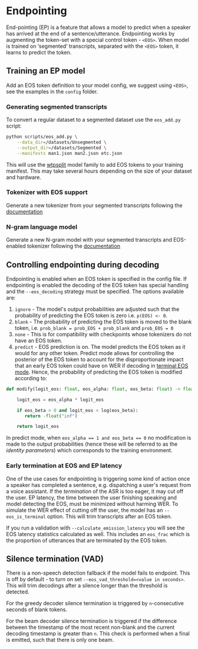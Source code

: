 # Endpointing

End-pointing (EP) is a feature that allows a model to predict when a speaker has arrived at the end of a sentence/utterance. Endpointing works by augmenting the token-set with a special control token - `<EOS>`. When model is trained on ‘segmented’ transcripts, separated with the `<EOS>` token, it learns to predict the token.

## Training an EP model

Add an EOS token definition to your model config, we suggest using `<EOS>`, see the examples in the `config` folder.

### Generating segmented transcripts

To convert a regular dataset to a segmented dataset use the `eos_add.py` script:

```sh
python scripts/eos_add.py \
    --data_dir=/datasets/Unsegmented \
    --output_dir=/datasets/Segmented \
    --manifests man1.json man2.json etc.json
```

This will use the [wtpsplit](https://github.com/segment-any-text/wtpsplit) model family to add EOS tokens to your training manifest. This may take several hours depending on the size of your dataset and hardware.

### Tokenizer with EOS support

Generate a new tokenizer from your segmented transcripts following the [documentation](./changing_the_character_set.md)

### N-gram language model

Generate a new N-gram model with your segmented transcripts and EOS-enabled tokenizer following the [documentation](./ngram_lm.md)

## Controlling endpointing during decoding

Endpointing is enabled when an EOS token is specified in the config file. If endpointing is enabled the decoding of the EOS token has special handling and the `--eos_decoding` strategy must be specified. The options available are:

1. `ignore` - The model's output probabilities are adjusted such that the probability of predicting the EOS token is zero i.e. `p(EOS) <- 0`.
2. `blank` - The probability of predicting the EOS token is moved to the blank token, i.e. `prob_blank = prob_EOS + prob_blank` and `prob_EOS = 0`
3. `none` - This is for compatibility with checkpoints whose tokenizers do not have an EOS token.
4. `predict` - EOS prediction is on. The model predicts the EOS token as it would for any other token. Predict mode allows for controlling the posterior of the EOS token to account for the disproportionate impact that an early EOS token could have on WER if decoding in [terminal EOS mode](#early-termination-at-eos-and-ep-latency). Hence, the probability of predicting the EOS token is modified according to:

```python
def modify(logit_eos: float, eos_alpha: float, eos_beta: float) -> float:

	logit_eos = eos_alpha * logit_eos

	if eos_beta > 0 and logit_eos < log(eos_beta):
	   return -float("inf")

	return logit_eos
```

In predict mode, when `eos_alpha == 1 and eos_beta == 0` no modification is made to the output probabilities (hence these will be referred to as the _identity parameters_) which corresponds to the training environment.

### Early termination at EOS and EP latency

One of the use cases for endpointing is triggering some kind of action once a speaker has completed a sentence, e.g. dispatching a user's request from a voice assistant. If the _termination_ of the ASR is too eager, it may cut off the user. EP latency, the time between the user finishing speaking and model detecting the EOS, must be minimized without harming WER. To simulate the WER effect of cutting off the user, the model has an `--eos_is_terminal` option. This will trim transcripts after an EOS token.

If you run a validation with `--calculate_emission_latency` you will see the EOS latency statistics calculated as well. This includes an `eos_frac` which is the proportion of utterances that are terminated by the EOS token.

## Silence termination (VAD)

There is a non-speech detection fallback if the model fails to endpoint. This is off by default - to turn on set `--eos_vad_threshold=<value in seconds>`. This will trim decodings after a silence longer than the threshold is detected.

For the greedy decoder silence termination is triggered by `n`-consecutive seconds of blank tokens.

For the beam decoder silence termination is triggered if the difference between the timestamp of the most recent non-blank and the current decoding timestamp is greater than `n`. This check is performed when a final is emitted, such that there is only one beam.
